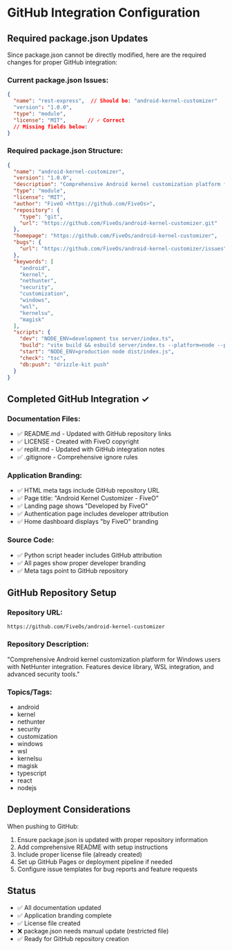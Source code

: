 # GitHub Integration Configuration

## Required package.json Updates

Since package.json cannot be directly modified, here are the required changes for proper GitHub integration:

### Current package.json Issues:
```json
{
  "name": "rest-express",  // Should be: "android-kernel-customizer"
  "version": "1.0.0",
  "type": "module",
  "license": "MIT",       // ✓ Correct
  // Missing fields below:
}
```

### Required package.json Structure:
```json
{
  "name": "android-kernel-customizer",
  "version": "1.0.0", 
  "description": "Comprehensive Android kernel customization platform for Windows users with NetHunter integration",
  "type": "module",
  "license": "MIT",
  "author": "FiveO <https://github.com/FiveOs>",
  "repository": {
    "type": "git",
    "url": "https://github.com/FiveOs/android-kernel-customizer.git"
  },
  "homepage": "https://github.com/FiveOs/android-kernel-customizer",
  "bugs": {
    "url": "https://github.com/FiveOs/android-kernel-customizer/issues"
  },
  "keywords": [
    "android", 
    "kernel", 
    "nethunter", 
    "security", 
    "customization", 
    "windows", 
    "wsl",
    "kernelsu",
    "magisk"
  ],
  "scripts": {
    "dev": "NODE_ENV=development tsx server/index.ts",
    "build": "vite build && esbuild server/index.ts --platform=node --packages=external --bundle --format=esm --outdir=dist",
    "start": "NODE_ENV=production node dist/index.js",
    "check": "tsc",
    "db:push": "drizzle-kit push"
  }
}
```

## Completed GitHub Integration ✓

### Documentation Files:
- ✅ README.md - Updated with GitHub repository links
- ✅ LICENSE - Created with FiveO copyright
- ✅ replit.md - Updated with GitHub integration notes
- ✅ .gitignore - Comprehensive ignore rules

### Application Branding:
- ✅ HTML meta tags include GitHub repository URL
- ✅ Page title: "Android Kernel Customizer - FiveO"
- ✅ Landing page shows "Developed by FiveO"
- ✅ Authentication page includes developer attribution
- ✅ Home dashboard displays "by FiveO" branding

### Source Code:
- ✅ Python script header includes GitHub attribution
- ✅ All pages show proper developer branding
- ✅ Meta tags point to GitHub repository

## GitHub Repository Setup

### Repository URL:
`https://github.com/FiveOs/android-kernel-customizer`

### Repository Description:
"Comprehensive Android kernel customization platform for Windows users with NetHunter integration. Features device library, WSL integration, and advanced security tools."

### Topics/Tags:
- android
- kernel
- nethunter
- security
- customization
- windows
- wsl
- kernelsu
- magisk
- typescript
- react
- nodejs

## Deployment Considerations

When pushing to GitHub:
1. Ensure package.json is updated with proper repository information
2. Add comprehensive README with setup instructions
3. Include proper license file (already created)
4. Set up GitHub Pages or deployment pipeline if needed
5. Configure issue templates for bug reports and feature requests

## Status

- ✅ All documentation updated
- ✅ Application branding complete  
- ✅ License file created
- ❌ package.json needs manual update (restricted file)
- ✅ Ready for GitHub repository creation